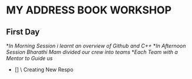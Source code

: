 # MY ADDRESS BOOK WORKSHOP
## First Day
**In Morning Session i learnt an overview of Github and C++*
**In Afternoon Session Bharathi Mam divided our crew into teams*
**Each Team with a Mentor to Guide us*
- [] \ Creating New Respo
